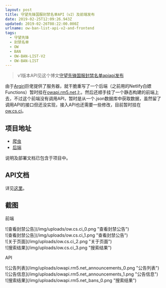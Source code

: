 ```yaml
---
layout: post
title: 守望先锋国服封禁名单API（v2）及前端发布
date: 2019-02-25T12:09:26.943Z
updated: 2019-02-26T08:22:00.000Z
urlname: ow-ban-list-api-v2-and-frontend
tags:
  - 守望先锋
  - 封禁名单
  - OW
  - BAN
  - OW-BAN-LIST-V2
  - OW-BAN-LIST
---
```

> v1版本API见这个博文[守望先锋国服封禁名单apiapi发布](https://blog.untitled.vip/article_cjsli3ok90000vyo8d5i6nfmf/)

由于[Argiri](https://argiri.net)巨佬提供了服务器，就干脆重写了一个后端（之前用的Netlify白嫖Functions）暂时挂在[owapi.rm5.net](https://owapi.rm5.net)上。然后还顺手挂了一个静态构建的前端上去，不过这个前端没有调用API，暂时是从一个.json数据库中获取数据，虽然留了调用API的接口但还没实现，接入API也还需要一些修改，目前暂时挂在[ow.cs.ci](https://ow.cs.ci)。

## 项目地址

* [爬虫
  ](https://github.com/Luluno01/ow-ban-list)
* [后端](https://github.com/Luluno01/ow-ban-list-backend-v2)

说明及部署文档已包含于项目中。

## API文档

详见[这里](https://github.com/Luluno01/ow-ban-list-backend-v2/tree/master/docs)。

## 截图

前端

<div style="max-width: 100%; overflow-x: scroll;">![查看封禁公告](/img/uploads/ow.cs.ci_0.png "查看封禁公告")</div>

<div style="max-width: 100%; overflow-x: scroll;">![查看封禁公告](/img/uploads/ow.cs.ci_1.png "查看封禁公告")</div>

<div style="max-width: 100%; overflow-x: scroll;">![关于页面](/img/uploads/ow.cs.ci_2.png "关于页面")</div>

<div style="max-width: 100%; overflow-x: scroll;">![搜索结果](/img/uploads/ow.cs.ci_3.png "搜索结果")</div>

API

<div style="max-width: 100%; overflow-x: scroll;">![公告列表](/img/uploads/owapi.rm5.net_announcements_0.png "公告列表")</div>

<div style="max-width: 100%; overflow-x: scroll;">![公告信息](/img/uploads/owapi.rm5.net_announcements_1.png "公告信息")</div>

<div style="max-width: 100%; overflow-x: scroll;">![搜索结果](/img/uploads/owapi.rm5.net_bans_0.png "搜索结果")</div>
